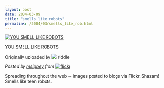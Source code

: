 ```yaml
---
layout: post
date: 2004-03-09
title: "smells like robots"
permalink: /2004/03/smells_like_rob.html
---
```


[![YOU SMELL LIKE ROBOTS](https://www.flickr.com/photos/3415_t.jpg)](http://www.flickr.com/photo.gne?id=3415)

[YOU SMELL LIKE ROBOTS](http://www.flickr.com/photo.gne?id=3415)

Originally uploaded by [![](https://www.flickr.com/buddyicons/35034346962@N01.jpg)](http://www.flickr.com/profile.gne?id=35034346962@N01) [riddle](http://www.flickr.com/profile.gne?id=35034346962@N01).

_Posted by [msippey](http://www.flickr.com/profile.gne?id=32373689668@N01) from_ [![flickr](https://www.flickr.com/images/flickr_logo_blog.gif)](http://www.flickr.com/r/blogs)

Spreading throughout the web -- images posted to blogs via Flickr. Shazam! Smells like teen robots.